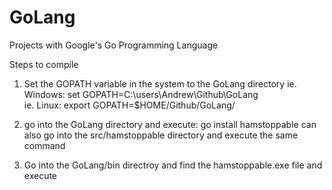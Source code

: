 # GoLang
Projects with Google's Go Programming Language

Steps to compile

1. Set the GOPATH variable in the system to the GoLang directory
	ie. Windows: set GOPATH=C:\users\Andrew\Github\GoLang\
	ie. Linux: export GOPATH=$HOME/Github/GoLang/

2. go into the GoLang directory and execute: go install hamstoppable
   can also go into the src/hamstoppable directory and execute the same command

3. Go into the GoLang/bin directroy and find the hamstoppable.exe file and execute